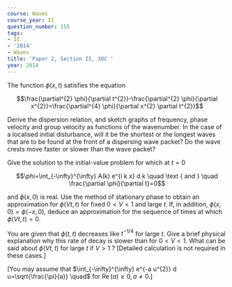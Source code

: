 ```yaml
---
course: Waves
course_year: II
question_number: 155
tags:
- II
- '2014'
- Waves
title: 'Paper 2, Section II, 38C '
year: 2014
---
```




The function $\phi(x, t)$ satisfies the equation

$$\frac{\partial^{2} \phi}{\partial t^{2}}-\frac{\partial^{2} \phi}{\partial x^{2}}=\frac{\partial^{4} \phi}{\partial x^{2} \partial t^{2}}$$

Derive the dispersion relation, and sketch graphs of frequency, phase velocity and group velocity as functions of the wavenumber. In the case of a localised initial disturbance, will it be the shortest or the longest waves that are to be found at the front of a dispersing wave packet? Do the wave crests move faster or slower than the wave packet?

Give the solution to the initial-value problem for which at $t=0$

$$\phi=\int_{-\infty}^{\infty} A(k) e^{i k x} d k \quad \text { and } \quad \frac{\partial \phi}{\partial t}=0$$

and $\phi(x, 0)$ is real. Use the method of stationary phase to obtain an approximation for $\phi(V t, t)$ for fixed $0<V<1$ and large $t$. If, in addition, $\phi(x, 0)=\phi(-x, 0)$, deduce an approximation for the sequence of times at which $\phi(V t, t)=0$.

You are given that $\phi(t, t)$ decreases like $t^{-1 / 4}$ for large $t$. Give a brief physical explanation why this rate of decay is slower than for $0<V<1$. What can be said about $\phi(V t, t)$ for large $t$ if $V>1$ ? [Detailed calculation is not required in these cases.]

[You may assume that $\int_{-\infty}^{\infty} e^{-a u^{2}} d u=\sqrt{\frac{\pi}{a}} \quad$ for $\left.\operatorname{Re}(a) \geqslant 0, a \neq 0 .\right]$